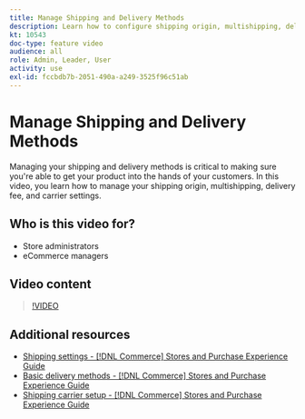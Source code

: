 ```yaml
---
title: Manage Shipping and Delivery Methods
description: Learn how to configure shipping origin, multishipping, delivery fee, and carrier settings for your Commerce store.
kt: 10543
doc-type: feature video
audience: all
role: Admin, Leader, User
activity: use
exl-id: fccbdb7b-2051-490a-a249-3525f96c51ab
---
```

# Manage Shipping and Delivery Methods

Managing your shipping and delivery methods is critical to making sure you're able to get your product into the hands of your customers. In this video, you learn how to manage your shipping origin, multishipping, delivery fee, and carrier settings.

## Who is this video for?

- Store administrators
- eCommerce managers

## Video content

>[!VIDEO](https://video.tv.adobe.com/v/343658?quality=12&learn=on)

## Additional resources

- [Shipping settings - [!DNL Commerce] Stores and Purchase Experience Guide](https://experienceleague.adobe.com/docs/commerce-admin/stores-sales/delivery/shipping-settings.html)
- [Basic delivery methods - [!DNL Commerce] Stores and Purchase Experience Guide](https://experienceleague.adobe.com/docs/commerce-admin/stores-sales/delivery/delivery.html#basic-delivery-methods)
- [Shipping carrier setup - [!DNL Commerce] Stores and Purchase Experience Guide](https://experienceleague.adobe.com/docs/commerce-admin/stores-sales/delivery/shipping-carriers/carriers.html)
